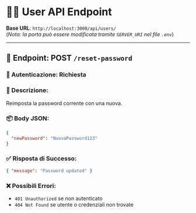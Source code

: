 
# 🧑‍💻 User API Endpoint

**Base URL**: `http://localhost:3000/api/users/`  
(*Nota: la porta può essere modificata tramite `SERVER_URI` nel file `.env`*)

---

## 📍 Endpoint: POST `/reset-password`

### 🔐 Autenticazione: Richiesta

### 📝 Descrizione:
Reimposta la password corrente con una nuova.

### 📦 Body JSON:
```json
{
  "newPassword": "NuovaPassword123"
}
```

### ✅ Risposta di Successo:
```json
{ "message": "Password updated" }
```

### ❌ Possibili Errori:
- `401 Unauthorized` se non autenticato
- `404 Not Found` se utente o credenziali non trovate
